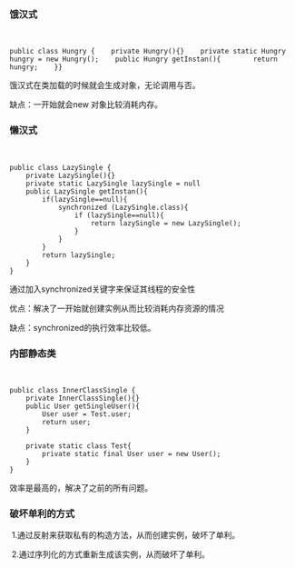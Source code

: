 ### 饿汉式

​	

```
public class Hungry {    private Hungry(){}    private static Hungry hungry = new Hungry();    public Hungry getInstan(){        return hungry;    }}
```

饿汉式在类加载的时候就会生成对象，无论调用与否。

缺点：一开始就会new 对象比较消耗内存。

### 懒汉式

​	

```
public class LazySingle {
    private LazySingle(){}
    private static LazySingle lazySingle = null
    public LazySingle getInstan(){
        if(lazySingle==null){
            synchronized (LazySingle.class){
                if (lazySingle==null){
                    return lazySingle = new LazySingle();
                }
            }
        }
        return lazySingle;
    }
}

```

通过加入synchronized关键字来保证其线程的安全性

优点：解决了一开始就创建实例从而比较消耗内存资源的情况

缺点：synchronized的执行效率比较低。

### 内部静态类

​	

```
public class InnerClassSingle {
    private InnerClassSingle(){}
    public User getSingleUser(){
        User user = Test.user;
        return user;
    }

    private static class Test{
        private static final User user = new User();
    }
}
```

效率是最高的，解决了之前的所有问题。

### 破坏单利的方式

​	1.通过反射来获取私有的构造方法，从而创建实例，破坏了单利。

​	2.通过序列化的方式重新生成该实例，从而破坏了单利。



​	